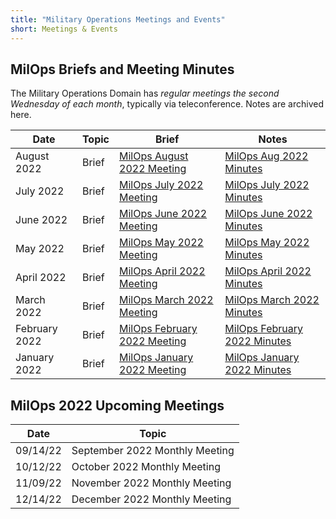 ```yaml
---
title: "Military Operations Meetings and Events"
short: Meetings & Events
---
```


## MilOps Briefs and Meeting Minutes

The Military Operations Domain has *regular meetings the second Wednesday of each month*, typically via teleconference. Notes are archived here.

|Date|Topic|Brief|Notes|
|---|---|---|---|
|August 2022|Brief|[MilOps August 2022 Meeting](NIEM_MilOps_10Aug22_StakeholderEngagement.pdf)|[MilOps Aug 2022 Minutes](MILOPS-Domain-Aug-2022-Meeting-Notes.pdf)|
|July 2022|Brief|[MilOps July 2022 Meeting](NIEM_MilOps_13July22_StakeholderEngagement.pdf)|[MilOps July 2022 Minutes](MILOPS-Domain-Minutes-13-July-2022.pdf)|
|June 2022|Brief|[MilOps June 2022 Meeting](NIEM_MilOps_08June22_StakeholderEngagement_v0.4.pdf)|[MilOps June 2022 Minutes](MILOPS-Domain-June-2022-Meeting-Notes.pdf)|
|May 2022|Brief|[MilOps May 2022 Meeting](NIEM_MilOps_11May22_StakeholderEngagement_v0.1.pdf)|[MilOps May 2022 Minutes](MILOPS-Domain-May-2022-Meeting-Notes.pdf)|
|April 2022|Brief|[MilOps April 2022 Meeting](NIEM_MilOps_13Apr22_StakeholderEngagement_v0.1.pdf)|[MilOps April 2022 Minutes](MILOPS-Domain-Apr-2022-Meeting-Notes.pdf)|
|March 2022|Brief|[MilOps March 2022 Meeting](NIEM_MilOps_09Mar22_StakeholderEngagement_v0.1.pdf)|[MilOps March 2022 Minutes](MILOPS-Domain-Mar-2022-Meeting-Notes.pdf)|
|February 2022|Brief|[MilOps February 2022 Meeting](NIEM_MilOps_09Feb22_StakeholderEngagement_v0.1.pdf)|[MilOps February 2022 Minutes](MILOPS-Domain-Feb-2022-Meeting-Notes.pdf)|
|January 2022|Brief|[MilOps January 2022 Meeting](NIEM_MilOps_12Jan22_StakeholderEngagement_v0.1.pdf)|[MilOps January 2022 Minutes](MILOPS-Domain-January-2022-Meeting-Notes.pdf)|

## MilOps 2022 Upcoming Meetings

|Date|Topic|
|---|---|
|09/14/22|September 2022 Monthly Meeting|
|10/12/22|October 2022 Monthly Meeting|
|11/09/22|November 2022 Monthly Meeting|
|12/14/22|December 2022 Monthly Meeting|
